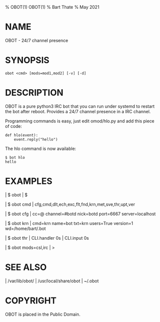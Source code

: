 % OBOT(1) OBOT(1)
% Bart Thate
% May 2021

# NAME
OBOT - 24/7 channel presence

# SYNOPSIS
	obot <cmd> [mods=mod1,mod2] [-v] [-d]

# DESCRIPTION
OBOT is a pure python3 IRC bot that you can run under systemd to restart
the bot after reboot. Provides a 24/7 channel presence in a IRC channel.

Programming commands is easy, just edit omod/hlo.py and add this piece of
code:

    def hlo(event):
        event.reply("hello")

The hlo command is now available:

    $ bot hlo
    hello

# EXAMPLES

| $ obot
| $ 

| $ obot cmd
| cfg,cmd,dlt,ech,exc,flt,fnd,krn,met,sve,thr,upt,ver

| $ obot cfg
| cc=@ channel=#botd nick=botd port=6667 server=localhost

| $ obot krn
| cmd=krn name=bot txt=krn users=True version=1 wd=/home/bart/.bot

| $ obot thr
| CLI.handler 0s | CLI.input 0s

| $ obot mods=csl,irc
| >

# SEE ALSO
| /var/lib/obot/
| /usr/local/share/obot
| ~/.obot

# COPYRIGHT
OBOT is placed in the Public Domain.
